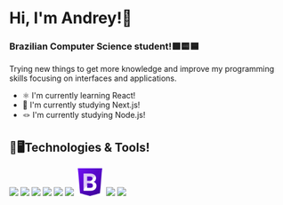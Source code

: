 # Hi, I'm Andrey!👋
### Brazilian Computer Science student!🟩🟨🟦

Trying new things to get more knowledge and improve my programming skills focusing on interfaces and applications.

- ⚛️ I'm currently learning React!
- 📝 I'm currently studying Next.js!
- 🪢 I'm currently studying Node.js!

## 🚀🖥️Technologies & Tools!
<div>
<img src=https://cdn-icons-png.flaticon.com/512/1532/1532556.png width="50" heigth="50"/>
<img src=https://cdn.icon-icons.com/icons2/2107/PNG/512/file_type_css_icon_130661.png width="53" heigth="53"/>
<img src=https://static.vecteezy.com/system/resources/previews/027/127/463/original/javascript-logo-javascript-icon-transparent-free-png.png width="55" heigth="55"/>
<img src=https://cdn.iconscout.com/icon/free/png-256/free-python-3628999-3030224.png?f=webp width="50" heigth="50"/>
<img src=https://upload.wikimedia.org/wikipedia/commons/thumb/a/a7/React-icon.svg/2300px-React-icon.svg.png width="50" heigth="50"/>
<img src="https://www.svgrepo.com/show/354113/nextjs-icon.svg" width="50" heigth="50"/>
<img src=https://raw.githubusercontent.com/themedotid/bootstrap-icon/HEAD/docs/bootstrap-icon-css.png width="50" heigth="50"/>
<img src=https://files.raycast.com/sjxs3pxsc6k63ju0fzv8l3cu4v90 width="50" heigth="50"/>
<img src=https://cdn.icon-icons.com/icons2/2415/PNG/512/mysql_original_wordmark_logo_icon_146417.png width="50" heigth="50"/>
</div>
